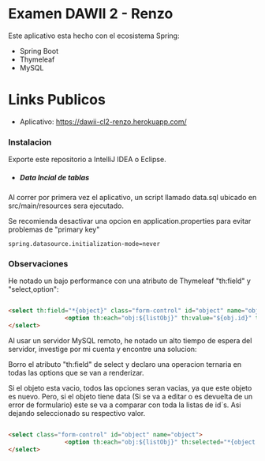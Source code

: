 # Examen DAWII 2 - Renzo

Este aplicativo esta hecho con el ecosistema Spring:

- Spring Boot
- Thymeleaf
- MySQL

# Links Publicos

  - Aplicativo: https://dawii-cl2-renzo.herokuapp.com/

### Instalacion

Exporte este repositorio a IntelliJ IDEA o Eclipse.

- ##### Data Incial de tablas

Al correr por primera vez el aplicativo, un script llamado data.sql ubicado en src/main/resources sera ejecutado.

Se recomienda desactivar una opcion en application.properties para evitar problemas de "primary key" 

```properties
spring.datasource.initialization-mode=never
```

### Observaciones

He notado un bajo performance con una atributo de Thymeleaf "th:field" y "select,option":

``` html

<select th:field="*{object}" class="form-control" id="object" name="object">
                <option th:each="obj:${listObj}" th:value="${obj.id}" th:text="${obj.nombre}"/>
</select>

```

Al usar un servidor MySQL remoto, he notado un alto tiempo de espera del servidor, investige por mi cuenta y encontre una solucion:

Borro el atributo "th:field" de select y declaro una operacion ternaria en todas las options que se van a renderizar.

Si el objeto esta vacio, todos las opciones seran vacias, ya que este objeto es nuevo. Pero, si el objeto tiene data (Si se va a editar o es devuelta de un error de formulario) este se va a comparar con toda la listas de id`s. Asi dejando seleccionado su respectivo valor.

``` html

<select class="form-control" id="object" name="object">
                <option th:each="obj:${listObj}" th:selected="*{object != null} ? *{object.id} == ${obj.id} : false" th:value="${obj.id}" th:text="${obj.nombre}"/>
</select>

```
